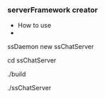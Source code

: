 ###		serverFramework creator		###


* How to use
*
ssDaemon new ssChatServer

cd ssChatServer

./build

./ssChatServer
